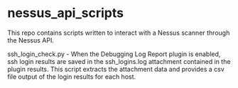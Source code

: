 # nessus_api_scripts

This repo contains scripts written to interact with a Nessus scanner through the Nessus API.  

ssh_login_check.py - When the Debugging Log Report plugin is enabled, ssh login results are saved in the ssh_logins.log attachment contained in the plugin results.  This script extracts the attachment data and provides a csv file output of the login results for each host.
